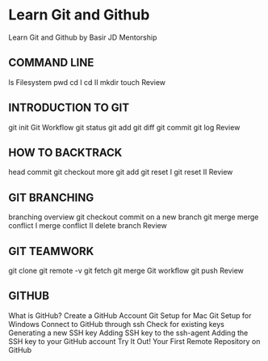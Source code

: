 # Learn Git and Github
Learn Git and Github by Basir JD Mentorship

## COMMAND LINE
ls
Filesystem
pwd
cd I
cd II
mkdir
touch
Review
## INTRODUCTION TO GIT
git init
Git Workflow
git status
git add
git diff
git commit
git log
Review
## HOW TO BACKTRACK
head commit
git checkout
more git add
git reset I
git reset II
Review
## GIT BRANCHING
branching overview
git checkout
commit on a new branch
git merge
merge conflict I
merge conflict II
delete branch
Review
## GIT TEAMWORK
git clone
git remote -v
git fetch
git merge
Git workflow
git push
Review
## GITHUB
What is GitHub?
Create a GitHub Account
Git Setup for Mac
Git Setup for Windows
Connect to GitHub through ssh
Check for existing keys
Generating a new SSH key
Adding SSH key to the ssh-agent
Adding the SSH key to your GitHub account
Try It Out!
Your First Remote Repository on GitHub
